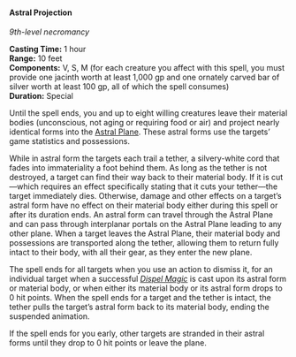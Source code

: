 #### Astral Projection
<!-- markdownlint-disable link-image-reference-definitions -->
[_metadata_:spell_name]:- "Astral Projection"
[_metadata_:spell_level]:- "9"
[_metadata_:spell_school]:- "necromancy"
[_metadata_:ritual]:- "false"
[_metadata_:casting_time_amount]:- "1"
[_metadata_:casting_time_unit]:- "hour"
[_metadata_:target]:- "you and up to eight willing creatures"
[_metadata_:range]:- "10 feet"
[_metadata_:components_verbal]:- "true"
[_metadata_:components_somatic]:- "true"
[_metadata_:components_material]:- "true"
[_metadata_:components_material_description]:- "for each creature you affect with this spell, you must provide one jacinth worth at least 1,000 gp and one ornately carved bar of silver worth at least 100 gp, all of which the spell consumes"
[_metadata_:components_material_cost]:- "1,000 gp per creature affected"
[_metadata_:duration]:- "Special"
[_metadata_:concentration]:- "false"
[_metadata_:compared_to_wotc_srd_5.1]:- "mechanics_same_wording_different"
[_metadata_:compared_to_a5e_srd]:- "mechanics_same_wording_different"
<!-- markdownlint-disable-next-line no-emphasis-as-heading -->
_9th-level necromancy_

**Casting Time:** 1 hour \
**Range:** 10 feet \
**Components:** V, S, M (for each creature you affect with this spell, you must provide one jacinth worth at least 1,000 gp and one ornately carved bar of silver worth at least 100 gp, all of which the spell consumes) \
**Duration:** Special

Until the spell ends, you and up to eight willing creatures leave their material bodies (unconscious, not aging or requiring food or air) and project nearly identical forms into the [Astral Plane](#Planes_of_Existence_planes_of_existence).
These astral forms use the targets’ game statistics and possessions.

While in astral form the targets each trail a tether, a silvery-white cord that fades into immateriality a foot behind them.
As long as the tether is not destroyed, a target can find their way back to their material body.
If it is cut—which requires an effect specifically stating that it cuts your tether—the target immediately dies.
Otherwise, damage and other effects on a target’s astral form have no effect on their material body either during this spell or after its duration ends.
An astral form can travel through the Astral Plane and can pass through interplanar portals on the Astral Plane leading to any other plane.
When a target leaves the Astral Plane, their material body and possessions are transported along the tether, allowing them to return fully intact to their body, with all their gear, as they enter the new plane.

The spell ends for all targets when you use an action to dismiss it, for an individual target when a successful _[<span class="spell">Dispel Magic</span>](#Dispel_Magic_dispel_magic)_ is cast upon its astral form or material body, or when either its material body or its astral form drops to 0 hit points.
When the spell ends for a target and the tether is intact, the tether pulls the target’s astral form back to its material body, ending the suspended animation.

If the spell ends for you early, other targets are stranded in their astral forms until they drop to 0 hit points or leave the plane.
